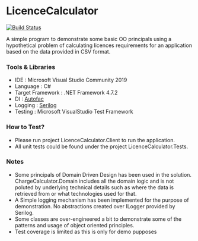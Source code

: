 # LicenceCalculator 

[![Build Status](https://travis-ci.org/nalinjaya/LicenceCalculator.svg?branch=master)](https://travis-ci.org/nalinjaya/LicenceCalculator)


A simple program to demonstrate some basic OO principals using a hypothetical problem of calculating licences requirements for an application based on the data provided in CSV format.

### Tools & Libraries
* IDE : Microsoft Visual Studio Community 2019
* Language : C#
* Target Framework : .NET Framework 4.7.2
* DI : [Autofac](https://autofac.org/)
* Logging : [Serilog](https://serilog.net/)
* Testing : Microsoft VisualStudio Test Framework

### How to Test?
* Please run project LicenceCalculator.Client to run the application.
* All unit tests could be found under the project LicenceCalculator.Tests.

### Notes
* Some principals of Domain Driven Design has been used in the solution. ChargeCalculator.Domain includes all the domain logic and is not poluted by underlying technical details such as where the data is retrieved from or what technologies used for that.
* A Simple logging mechanism has been implemented for the purpose of demonstration. No abstractions created over ILogger provided by Serilog. 
* Some classes are over-engineered a bit to demonstrate some of the patterns and usage of object oriented principles.
* Test coverage is limited as this is only for demo pupposes
